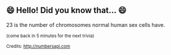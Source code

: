 ## 😄 Hello! Did you know that... 😄
23 is the number of chromosomes normal human sex cells have.

<sup>(come back in 5 minutes for the next trivia)</sup>


<sup>Credits: http://numbersapi.com</sup>
